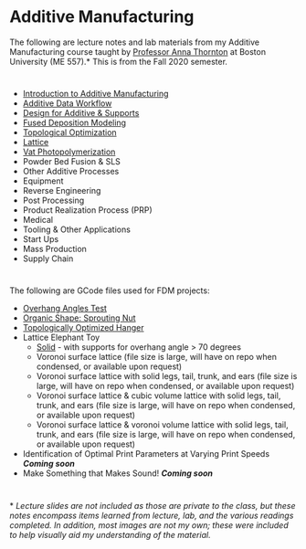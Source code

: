# Additive Manufacturing
The following are lecture notes and lab materials from my Additive Manufacturing course taught by [Professor Anna Thornton](https://www.bu.edu/eng/profile/anna-thornton-ph-d/) at Boston University (ME 557).* This is from the Fall 2020 semester.
#
- [Introduction to Additive Manufacturing](https://github.com/leahgaeta/Additive-Manufacturing/raw/master/Introduction%20to%20AM.pdf)
- [Additive Data Workflow](https://github.com/leahgaeta/Additive-Manufacturing/raw/master/Additive%20Data%20Workflow.pdf)
- [Design for Additive & Supports](https://github.com/leahgaeta/Additive-Manufacturing/raw/master/Design%20for%20Additive%20%26%20Supports.pdf)
- [Fused Deposition Modeling](https://github.com/leahgaeta/Additive-Manufacturing/raw/master/Fused%20Deposition%20Modeling%20(FDM).pdf)
- [Topological Optimization](https://github.com/leahgaeta/Additive-Manufacturing/raw/master/Topological%20Optimization.pdf)
- [Lattice](https://github.com/leahgaeta/Additive-Manufacturing/raw/master/Lattice.pdf)
- [Vat Photopolymerization](https://github.com/leahgaeta/Additive-Manufacturing/raw/master/Vat%20Polymerization.pdf)
- Powder Bed Fusion & SLS
- Other Additive Processes
- Equipment
- Reverse Engineering
- Post Processing
- Product Realization Process (PRP)
- Medical
- Tooling & Other Applications
- Start Ups
- Mass Production
- Supply Chain
#
The following are GCode files used for FDM projects:
- [Overhang Angles Test](https://github.com/leahgaeta/Additive-Manufacturing/blob/master/CE3_A1%20-%20ver3.gcode)
- [Organic Shape: Sprouting Nut](https://github.com/leahgaeta/Additive-Manufacturing/raw/master/CE3_lab2_9.28.gcode)
- [Topologically Optimized Hanger](https://github.com/leahgaeta/Additive-Manufacturing/raw/master/CE3%20A3%20TO%20Hanger.gcode)
- Lattice Elephant Toy
  - [Solid](https://raw.githubusercontent.com/leahgaeta/Additive-Manufacturing/master/CE3_A4V0.gcode) - with supports for overhang angle > 70 degrees
  - Voronoi surface lattice (file size is large, will have on repo when condensed, or available upon request)
  - Voronoi surface lattice with solid legs, tail, trunk, and ears (file size is large, will have on repo when condensed, or available upon request)
  - Voronoi surface lattice & cubic volume lattice with solid legs, tail, trunk, and ears (file size is large, will have on repo when condensed, or available upon request)
  - Voronoi surface lattice & voronoi volume lattice with solid legs, tail, trunk, and ears (file size is large, will have on repo when condensed, or available upon request)
- Identification of Optimal Print Parameters at Varying Print Speeds ***Coming soon***
- Make Something that Makes Sound! ***Coming soon***
#
\* *Lecture slides are not included as those are private to the class, but these notes encompass items learned from lecture, lab, and the various readings completed. In addition, most images are not my own; these were included to help visually aid my understanding of the material.* 
